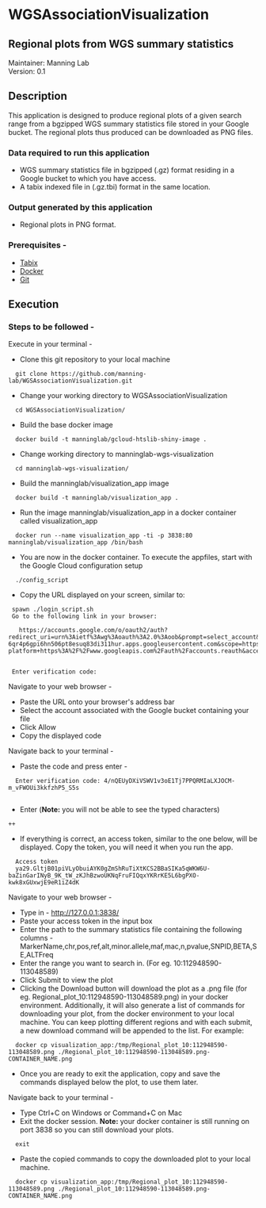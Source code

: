# WGSAssociationVisualization

## Regional plots from WGS summary statistics
Maintainer: Manning Lab <br>
Version: 0.1

## Description
This application is designed to produce regional plots of a given search range from a bgzipped WGS summary statistics file stored in your Google bucket. The regional plots thus produced can be downloaded as PNG files.

### Data required to run this application
 - WGS summary statistics file in bgzipped (.gz) format residing in a Google bucket to which you have access.
 - A tabix indexed file in (.gz.tbi) format in the same location.
 
### Output generated by this application
 - Regional plots in PNG format.

### Prerequisites - 
* [Tabix](http://www.htslib.org/doc/tabix.html)
* [Docker](https://www.docker.com/)
* [Git](https://git-scm.com/)

## Execution
### Steps to be followed - 
Execute in your terminal - 
 - Clone this git repository to your local machine <br> 
 ```
   git clone https://github.com/manning-lab/WGSAssociationVisualization.git
 ```
 - Change your working directory to WGSAssociationVisualization <br>
 ```
   cd WGSAssociationVisualization/
 ```
 - Build the base docker image <br> 
 ```
   docker build -t manninglab/gcloud-htslib-shiny-image . 
 ```
 - Change working directory to manninglab-wgs-visualization <br> 
 ```
   cd manninglab-wgs-visualization/ 
 ```
 - Build the manninglab/visualization_app image <br> 
 ```
   docker build -t manninglab/visualization_app . 
 ```
 - Run the image manninglab/visualization_app in a docker container called visualization_app <br> 
 ```
   docker run --name visualization_app -ti -p 3838:80 manninglab/visualization_app /bin/bash 
 ```
 - You are now in the docker container. To execute the appfiles, start with the Google Cloud configuration setup <br>
 ```
   ./config_script 
 ```
 - Copy the URL displayed on your screen, similar to:
 ```
  spawn ./login_script.sh
  Go to the following link in your browser:

    https://accounts.google.com/o/oauth2/auth?redirect_uri=urn%3Aietf%3Awg%3Aoauth%3A2.0%3Aoob&prompt=select_account&response_type=code&client_id=764086051850-6qr4p6gpi6hn506pt8esuq83di311hur.apps.googleusercontent.com&scope=https%3A%2F%2Fwww.googleapis.com%2Fauth%2Fuserinfo.email+https%3A%2F%2Fwww.googleapis.com%2Fauth%2Fcloud-platform+https%3A%2F%2Fwww.googleapis.com%2Fauth%2Faccounts.reauth&access_type=offline


  Enter verification code:
 ```
 
Navigate to your web browser -
 - Paste the URL onto your browser's address bar
 - Select the account associated with the Google bucket containing your file
 - Click Allow
 - Copy the displayed code
  
Navigate back to your terminal - 
 - Paste the code and press enter - <br>
 ```
   Enter verification code: 4/nQEUyDXiVSWV1v3oE1Tj7PPQRMIaLXJOCM-m_vFWOUi3kkfzhP5_S5s
   
 ```
 - Enter (**Note:** you will not be able to see the typed characters)
 ```
 ++
 ```
 - If everything is correct, an access token, similar to the one below, will be displayed. Copy the token, you will need it when you run the app.
 ```
   Access token
   ya29.GltjB01piVLyObuiAYK0gZmShRuTiXtKCS2BBaSIKa5qWKW6U-baZinGarINyB_9K_tW_zKJhBzwoUKNqFruFIQqxYKRrKE5L6bgPXO-kwk8xGUxwjE9eR1iZ4dK
 ```
  
Navigate to your web browser - 
 - Type in - http://127.0.0.1:3838/
 - Paste your access token in the input box
 - Enter the path to the summary statistics file containing the following columns - 
      MarkerName,chr,pos,ref,alt,minor.allele,maf,mac,n,pvalue,SNPID,BETA,SE,ALTFreq
 - Enter the range you want to search in. (For eg. 10:112948590-113048589)
 - Click Submit to view the plot
 - Clicking the Download button will download the plot as a .png file (for eg. Regional_plot_10:112948590-113048589.png) in your docker environment. Additionally, it will also generate a list of commands for downloading your plot, from the docker environment to your local machine. You can keep plotting different regions and with each submit, a new download command will be appended to the list.
 For example: 
 ```
   docker cp visualization_app:/tmp/Regional_plot_10:112948590-113048589.png ./Regional_plot_10:112948590-113048589.png-CONTAINER_NAME.png
 ```
 - Once you are ready to exit the application, copy and save the commands displayed below the plot, to use them later. 
 
Navigate back to your terminal - 
 - Type Ctrl+C on Windows or Command+C on Mac
 - Exit the docker session. **Note:** your docker container is still running on port 3838 so you can still download your plots.
 ```
   exit
 ```
 - Paste the copied commands to copy the downloaded plot to your local machine.
 ```
   docker cp visualization_app:/tmp/Regional_plot_10:112948590-113048589.png ./Regional_plot_10:112948590-113048589.png-CONTAINER_NAME.png
 ```
  


